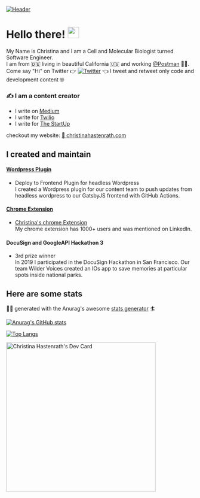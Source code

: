 
[![Header](https://pbs.twimg.com/profile_banners/278209883/1559233865/1500x500)](https://some-url.dev/)

# Hello there! <img src="https://raw.githubusercontent.com/MartinHeinz/MartinHeinz/master/wave.gif" width="30px">
My Name is Christina and I am a Cell and Molecular Biologist turned Software Engineer. </br >
I am from 🇩🇪 living in beautiful California 🇺🇸 and working [@Postman](https://www.postman.com/) 👨‍🚀. </br >
Come say "Hi" on Twitter 👉 [![Twitter](https://img.shields.io/twitter/follow/ettinchen.svg?style=social&label=@ettinchen)](https://twitter.com/ettinchen) 👈 I tweet and retweet only code and development content 🤓 </br >




<!-- ![](https://img.shields.io/badge/LinkedIn-0077B5?style=for-the-badge&logo=linkedin&logoColor=white) -->


### ✍️ I am a content creator
* I write on [Medium](https://christinavhastenrath.medium.com/)
* I write for [Twilio](https://www.twilio.com/blog/create-wordpress-plugin-rebuild-gatsby-app-aws-github-actions)
* I write for [The StartUp](https://medium.com/swlh/make-algolia-search-results-more-relevant-8cfecead0a6b)

checkout my website: [🦄 christinahastenrath.com](https://www.christinahastenrath.com)




## I created and maintain

#### [Wordpress Plugin](https://github.com/ch264/WP-GH-actions)
* Deploy to Frontend Plugin for headless Wordpress <br />
I created a Wordpress plugin for our content team to push updates from headless wordpress to our GatsbyJS frontend with GitHub Actions.

#### [Chrome Extension](https://github.com/ch264/Chrome_extension)
* [Christina's chrome Extension](https://chrome.google.com/webstore/detail/christinas-chrome-extensi/kmmafchjenalicnigbddpgjdigkmoomj?hl=en-GB) <br />
My chrome extension has 1000+ users and was mentioned on LinkedIn.

#### DocuSign and GoogleAPI Hackathon 3
* 3rd prize winner <br />
In 2019 I participated in the DocuSign Hackathon in San Francisco. Our team Wilder Voices created an IOs app to save memories at particular spots inside national parks.

<!-- 
## Technologies and Tools
![](https://img.shields.io/badge/Code-JavaScript-informational?style=flat&logo=<LOGO_NAME>&logoColor=white&color=blue)

![](https://img.shields.io/badge/Code-JavaScript-informational?style=plastic&logo=appveyor=<LOGO_NAME>&logoColor=white&color=2bbc8a) -->

## Here are some stats 

🚣‍♀️ generated with the Anurag's awesome [stats generator](https://github.com/anuraghazra/github-readme-stats) 🏄

[![Anurag's GitHub stats](https://github-readme-stats.vercel.app/api?username=ch264)](https://github.com/ch264/github-readme-stats)

[![Top Langs](https://github-readme-stats.vercel.app/api/top-langs/?username=ch264&layout=compact)](https://github.com/ch264/github-readme-stats)

<a href="https://app.daily.dev/ch264"><img src="https://api.daily.dev/devcards/a6537e589bf4421cbba6f312dd444673.png?r=wkt" width="400" alt="Christina Hastenrath's Dev Card"/></a>



<!-- ![](https://komarev.com/ghpvc/?username=ch264) -->


<!-- <a href="https://github.com/anuraghazra/github-readme-stats">
  <img align="left" src="https://github-readme-stats.vercel.app/api/top-langs/?username=ch264&layout=compact" />
</a>
<a href="https://github.com/anuraghazra/convoychat">
  <img align="right" src="https://github-readme-stats.vercel.app/api?username=ch264" />
</a> -->





<!--
**ch264/ch264** is a ✨ _special_ ✨ repository because its `README.md` (this file) appears on your GitHub profile.

Here are some ideas to get you started:

- 🔭 I’m currently working on ...
- 🌱 I’m currently learning ...
- 👯 I’m looking to collaborate on ...
- 🤔 I’m looking for help with ...
- 💬 Ask me about ...
- 📫 How to reach me: ...
- 😄 Pronouns: ...
- ⚡ Fun fact: ...
-->
